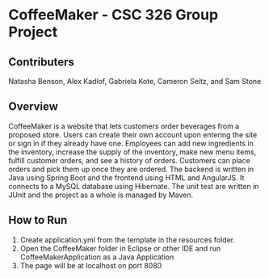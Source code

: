 # CoffeeMaker - CSC 326 Group Project

## Contributers
Natasha Benson, Alex Kadlof, Gabriela Kote, Cameron Seitz, and Sam Stone

## Overview
CoffeeMaker is a website that lets customers order beverages from a proposed store. Users can create their own account upon entering the site or sign in if they already have one. Employees can add new ingredients in the inventory, increase the supply of the inventory, make new menu items, fulfill customer orders, and see a history of orders. Customers can place orders and pick them up once they are ordered. The backend is written in Java using Spring Boot and the frontend using HTML and AngularJS. It connects to a MySQL database using Hibernate. The unit test are written in JUnit and the project as a whole is managed by Maven.

## How to Run
1. Create application.yml from the template in the resources folder.
2. Open the CoffeeMaker folder in Eclipse or other IDE and run CoffeeMakerApplication as a Java Application
3. The page will be at localhost on port 8080
